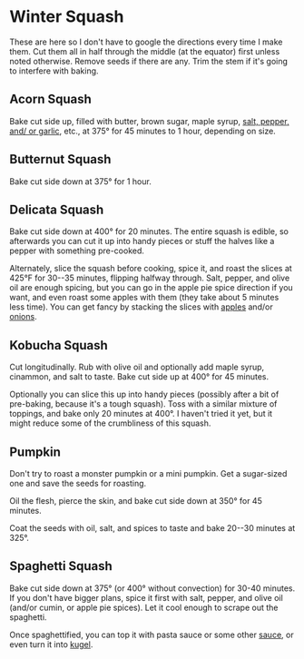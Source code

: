 # Winter Squash

These are here so I don't have to google the directions every time I make them.  Cut them all in half through the middle (at the equator) first unless noted otherwise.  Remove seeds if there are any.  Trim the stem if it's going to interfere with baking.

## Acorn Squash

Bake cut side up, filled with butter, brown sugar, maple syrup, [salt, pepper, and/ or garlic](https://www.thekitchn.com/how-to-cook-acorn-squash-223015), etc., at 375° for 45 minutes to 1 hour, depending on size.

## Butternut Squash

Bake cut side down at 375° for 1 hour.

## Delicata Squash

Bake cut side down at 400° for 20 minutes.  The entire squash is edible, so afterwards you can cut it up into handy pieces or stuff the halves like a pepper with something pre-cooked.

Alternately, slice the squash before cooking, spice it, and roast the slices at 425°F for 30--35 minutes, flipping halfway through.  Salt, pepper, and olive oil are enough spicing, but you can go in the apple pie spice direction if you want, and even roast some apples with them (they take about 5 minutes less time).  You can get fancy by stacking the slices with [apples](https://www.theredheadbaker.com/delicata-squash-and-apple-stacks/) and/or [onions](https://brucebradley.com/recipes/recipe-roasted-delicata-apple-and-onion-tian/).

## Kobucha Squash

Cut longitudinally.  Rub with olive oil and optionally add maple syrup, cinammon, and salt to taste.   Bake cut side up at 400° for 45 minutes.

Optionally you can slice this up into handy pieces (possibly after a bit of pre-baking, because it's a tough squash).  Toss with a similar mixture of toppings, and bake only 20 minutes at 400°.  I haven't tried it yet, but it might reduce some of the crumbliness of this squash.

## Pumpkin

Don't try to roast a monster pumpkin or a mini pumpkin.  Get a sugar-sized one and save the seeds for roasting.

Oil the flesh, pierce the skin, and bake cut side down at 350° for 45 minutes.

Coat the seeds with oil, salt, and spices to taste and bake 20--30 minutes at 325°.

## Spaghetti Squash

Bake cut side down at 375° (or 400° without convection) for 30-40 minutes.  If you don't have bigger plans, spice it first with salt, pepper, and olive oil (and/or cumin, or apple pie spices).  Let it cool enough to scrape out the spaghetti.

Once spaghettified, you can top it with pasta sauce or some other [sauce](https://www.tasteofhome.com/recipes/spaghetti-squash-with-apples-bacon-and-walnuts/), or even turn it into [kugel](http://www.carascravings.com/2012/03/passover-prep-sweet-spaghetti-squash-kugel-with-apples-and-raisins.html).


